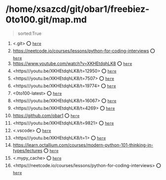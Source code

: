 
# /home/xsazcd/git/obar1/freebiez-0to100.git/map.md
> sorted:True
1. <.git> :o: [`here`](./.git/readme.md)
1. <https://neetcode.io/courses/lessons/python-for-coding-interviews> :o: [`here`](./https§§§neetcode.io§courses§lessons§python-for-coding-interviews/readme.md)
1. <https://www.youtube.com/watch?v=XKHEtdqhLK8> :o: [`here`](./https§§§www.youtube.com§watch§v=XKHEtdqhLK8/readme.md)
1. <https///youtu.be/XKHEtdqhLK8/t=12950> :o: [`here`](./https§§§youtu.be§XKHEtdqhLK8§t=12950/readme.md)
1. <https///youtu.be/XKHEtdqhLK8/t=7507> :o: [`here`](./https§§§youtu.be§XKHEtdqhLK8§t=7507/readme.md)
1. <https///youtu.be/XKHEtdqhLK8/t=19774> :o: [`here`](./https§§§youtu.be§XKHEtdqhLK8§t=19774/readme.md)
1. <0to100-latest> :o: [`here`](./0to100-latest/readme.md)
1. <https///youtu.be/XKHEtdqhLK8/t=16067> :o: [`here`](./https§§§youtu.be§XKHEtdqhLK8§t=16067/readme.md)
1. <https///youtu.be/XKHEtdqhLK8/t=4269> :o: [`here`](./https§§§youtu.be§XKHEtdqhLK8§t=4269/readme.md)
1. <https://github.com/obar1> :o: [`here`](./https§§§github.com§obar1/readme.md)
1. <https///youtu.be/XKHEtdqhLK8/t=9821> :o: [`here`](./https§§§youtu.be§XKHEtdqhLK8§t=9821/readme.md)
1. <.vscode> :o: [`here`](./.vscode/readme.md)
1. <https///youtu.be/XKHEtdqhLK8/t=1> :o: [`here`](./https§§§youtu.be§XKHEtdqhLK8§t=1/readme.md)
1. <https://learn.octallium.com/courses/modern-python-101-thinking-in-types/lectures> :o: [`here`](./https§§§learn.octallium.com§courses§modern-python-101-thinking-in-types§lectures/readme.md)
1. <.mypy_cache> :o: [`here`](./.mypy_cache/readme.md)
1. <https///neetcode.io/courses/lessons/python-for-coding-interviews> :o: [`here`](./https§§§neetcode.io§courses§lessons§python-for-coding-interviews/readme.md)
        
